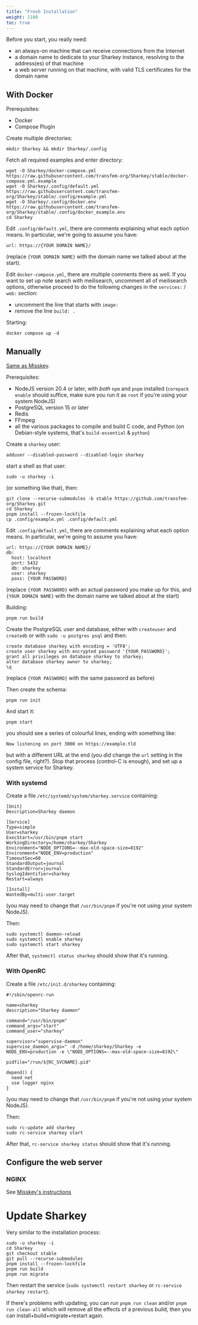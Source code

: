 ```yaml
---
title: "Fresh Installation"
weight: 1100
toc: true
---
```


Before you start, you really need:

* an always-on machine that can receive connections from the Internet
* a domain name to dedicate to your Sharkey instance, resolving to the
  address(es) of that machine
* a web server running on that machine, with valid TLS certificates
  for the domain name

## With Docker

Prerequisites:

* Docker
* Compose Plugin

Create multiple directories:

    mkdir Sharkey && mkdir Sharkey/.config

Fetch all required examples and enter directory:

    wget -O Sharkey/docker-compose.yml https://raw.githubusercontent.com/transfem-org/Sharkey/stable/docker-compose.yml.example
    wget -O Sharkey/.config/default.yml https://raw.githubusercontent.com/transfem-org/Sharkey/stable/.config/example.yml
    wget -O Sharkey/.config/docker.env https://raw.githubusercontent.com/transfem-org/Sharkey/stable/.config/docker_example.env
    cd Sharkey

Edit `.config/default.yml`, there are comments explaining what each
option means. In particular, we're going to assume you have:

    url: https://{YOUR DOMAIN NAME}/

(replace `{YOUR DOMAIN NAME}` with the domain name we talked about
at the start).

Edit `docker-compose.yml`, there are multiple comments there as
well. If you want to set up note search with meilisearch, uncomment
all of meilisearch options, otherwise proceed to do the following
changes in the `services:` / `web:` section:

* uncomment the line that starts with `image:`
* remove the line `build: .`

Starting:

    docker compose up -d

## Manually

[Same as
Misskey](https://misskey-hub.net/en/docs/install/manual.html).

Prerequisites:

* NodeJS version 20.4 or later, with *both* `npm` and `pnpm`
  installed (`corepack enable` should suffice, make sure you run it
  as `root` if you're using your system NodeJS)
* PostgreSQL version 15 or later
* Redis
* FFmpeg
* all the various packages to compile and build C code, and Python (on
  Debian-style systems, that's `build-essential` & `python`)

Create a `sharkey` user:

    adduser --disabled-password --disabled-login sharkey

start a shell as that user:

    sudo -u sharkey -i

(or something like that), then:

    git clone --recurse-submodules -b stable https://github.com/transfem-org/Sharkey.git
    cd Sharkey
    pnpm install --frozen-lockfile
    cp .config/example.yml .config/default.yml

Edit `.config/default.yml`, there are comments explaining what each
option means. In particular, we're going to assume you have:

    url: https://{YOUR DOMAIN NAME}/
    db:
      host: localhost
      port: 5432
      db: sharkey
      user: sharkey
      pass: {YOUR PASSWORD}

(replace `{YOUR PASSWORD}` with an actual password you make up for
this, and `{YOUR DOMAIN NAME}` with the domain name we talked about
at the start)

Building:

    pnpm run build

Create the PostgreSQL user and database, either with `createuser`
and `createdb` or with `sudo -u postgres psql` and then:

    create database sharkey with encoding = 'UTF8';
    create user sharkey with encrypted password '{YOUR_PASSWORD}';
    grant all privileges on database sharkey to sharkey;
    alter database sharkey owner to sharkey;
    \q

(replace `{YOUR PASSWORD}` with the same password as before)

Then create the schema:

    pnpm run init

And start it:

    pnpm start

you should see a series of colourful lines, ending with something
like:

    Now listening on port 3000 on https://example.tld

but with a different URL at the end (you *did* change the `url`
setting in the config file, right?). Stop that process (control-C is
enough), and set up a system service for Sharkey.

### With systemd

Create a file `/etc/systemd/system/sharkey.service` containing:

    [Unit]
    Description=Sharkey daemon

    [Service]
    Type=simple
    User=sharkey
    ExecStart=/usr/bin/pnpm start
    WorkingDirectory=/home/sharkey/Sharkey
    Environment="NODE_OPTIONS=--max-old-space-size=8192"
    Environment="NODE_ENV=production"
    TimeoutSec=60
    StandardOutput=journal
    StandardError=journal
    SyslogIdentifier=sharkey
    Restart=always

    [Install]
    WantedBy=multi-user.target

(you may need to change that `/usr/bin/pnpm` if you're not using
your system NodeJS).

Then:

    sudo systemctl daemon-reload
    sudo systemctl enable sharkey
    sudo systemctl start sharkey

After that, `systemctl status sharkey` should show that it's
running.

### With OpenRC

Create a file `/etc/init.d/sharkey` containing:

    #!/sbin/openrc-run

    name=sharkey
    description="Sharkey daemon"

    command="/usr/bin/pnpm"
    command_args="start"
    command_user="sharkey"

    supervisor="supervise-daemon"
    supervise_daemon_args=" -d /home/sharkey/Sharkey -e NODE_ENV=production -e \"NODE_OPTIONS=--max-old-space-size=8192\"

    pidfile="/run/${RC_SVCNAME}.pid"

    depend() {
      need net
      use logger nginx
    }

(you may need to change that `/usr/bin/pnpm` if you're not using
your system NodeJS).

Then:

    sudo rc-update add sharkey
    sudo rc-service sharkey start

After that, `rc-service sharkey status` should show that it's
running.

## Configure the web server

### NGINX

See [Misskey's
instructions](https://misskey-hub.net/en/docs/admin/nginx.html)

# Update Sharkey

Very similar to the installation process:

    sudo -u sharkey -i
    cd Sharkey
    git checkout stable
    git pull --recurse-submodules
    pnpm install --frozen-lockfile
    pnpm run build
    pnpm run migrate

Then restart the service (`sudo systemctl restart sharkey` or
`rc-service sharkey restart`).

If there's problems with updating, you can run `pnpm run clean`
and/or `pnpm run clean-all` which will remove all the effects of a
previous build, then you can install+build+migrate+restart again.